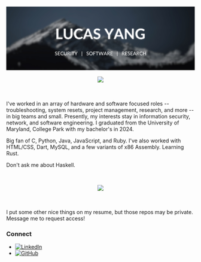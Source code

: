 <img src="https://github.com/lyang420/lyang420/blob/main/landing-page.png"> <br>

<p align = "center">
 <img src="https://github-readme-streak-stats.herokuapp.com/?user=lyang420&show_icons=true&locale=en&layout=compact&theme=github_dark_dimmed&line_height=0">
</p> 

<br>

I've worked in an array of hardware and software focused roles -- troubleshooting,
system resets, project management, research, and more -- in big teams and small.
Presently, my interests stay in information security, network, and software engineering.
I graduated from the University of Maryland, College Park with my bachelor's in 2024.

Big fan of C, Python, Java, JavaScript, and Ruby. I've also worked with HTML/CSS, Dart,
MySQL, and a few variants of x86 Assembly. Learning Rust.

Don't ask me about Haskell.

<br>

<p align = "center">
  <img src ="https://github-readme-stats.vercel.app/api/top-langs/?username=lyang420&hide=html,css,java,shaderlab,kotlin,hlsl&theme=github_dark_dimmed">
</p>

<br>

I put some other nice things on my resume, but those repos may be private. Message
me to request access!

### Connect

* [![LinkedIn](https://img.shields.io/badge/-LinkedIn-0A66C2?style=flat&logo=linkedin&logoColor=white)](https://www.linkedin.com/in/lucas-yang/)
* [![GitHub](https://img.shields.io/badge/-GitHub-181717?style=flat&logo=github)](https://github.com/lyang420)
